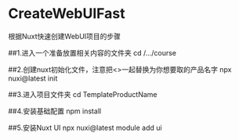 # CreateWebUIFast

根据Nuxt快速创建WebUI项目的步骤

##1.进入一个准备放置相关内容的文件夹
cd /.../course

##2.创建nuxt初始化文件，注意把<>一起替换为你想要取的产品名字
npx nuxi@latest init <TemplateProductName>

##3.进入项目文件夹
cd TemplateProductName

##4.安装基础配置
npm install

##5.安装Nuxt UI
npx nuxi@latest module add ui

